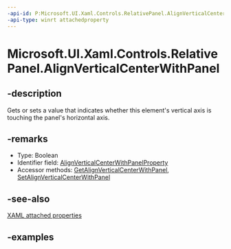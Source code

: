 ```yaml
---
-api-id: P:Microsoft.UI.Xaml.Controls.RelativePanel.AlignVerticalCenterWithPanel
-api-type: winrt attachedproperty
---
```


# Microsoft.UI.Xaml.Controls.RelativePanel.AlignVerticalCenterWithPanel

<!--
see GetAlignVerticalCenterWithPanel, and SetAlignVerticalCenterWithPanel
-->


## -description

Gets or sets a value that indicates whether this element's vertical axis is touching the panel's horizontal axis.

## -remarks

<ul><li>Type: Boolean</li><li>Identifier field: <a href="/uwp/api/windows.ui.xaml.controls.relativepanel.alignverticalcenterwithpanelproperty">AlignVerticalCenterWithPanelProperty</a></li><li>Accessor methods: <a href="/uwp/api/windows.ui.xaml.controls.relativepanel.getalignverticalcenterwithpanel">GetAlignVerticalCenterWithPanel</a>, <a href="/uwp/api/windows.ui.xaml.controls.relativepanel.setalignverticalcenterwithpanel">SetAlignVerticalCenterWithPanel</a></li></ul>

## -see-also

[XAML attached properties](/windows/uwp/xaml-platform/attached-properties-overview)

## -examples


